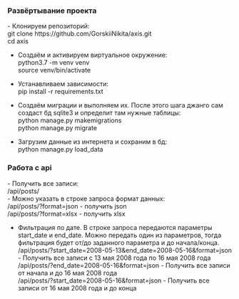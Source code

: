 <h3>Развёртывание проекта</h3>
- Клонируем репозиторий: <br>
    git clone https://github.com/GorskiiNikita/axis.git <br>
    cd axis <br>

- Создаём и активируем виртуальное окружение: <br>
    python3.7 -m venv venv <br>
    source venv/bin/activate <br>

- Устанавливаем зависимости: <br>
    pip install -r requirements.txt <br>

- Создаём миграции и выполняем их. После этого шага джанго сам создаст бд sqlite3 и определит там нужные таблицы: <br>
    python manage.py makemigrations <br>
    python manage.py migrate <br>

- Загрузим данные из интернета и сохраним в бд: <br>
    python manage.py load_data <br>


<h3>Работа с api</h3>
- Получить все записи: <br>
    /api/posts/ <br>
- Можно указать в строке запроса формат данных:  <br>
    /api/posts/?format=json - получить json <br>
    /api/posts/?format=xlsx - получить xlsx <br>
    
- Фильтрация по дате. В строке запроса передаются параметры start_date и end_date. Можно передать один из параметров, тогда фильтрация будет от/до заданного параметра и до начала/конца. <br>
    /api/posts/?start_date=2008-05-13&end_date=2008-05-16&format=json - Получить все записи с 13 мая 2008 года по 16 мая 2008 года <br>
    /api/posts/?end_date=2008-05-16&format=json - Получить все записи от начала и до 16 мая 2008 года <br>
    /api/posts/?start_date=2008-05-16&format=json - Получить все записи от 16 мая 2008 года и до конца <br>



